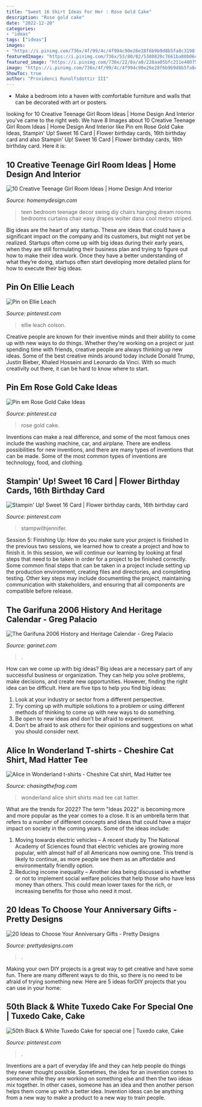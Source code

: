 ```yaml
---
title: "Sweet 16 Shirt Ideas For Her : Rose Gold Cake"
description: "Rose gold cake"
date: "2022-12-20"
categories:
- "ideas"
tags: ["ideas"]
images:
- "https://i.pinimg.com/736x/4f/99/4c/4f994c90e26e28f6b9b9d8b5fa8c3198.jpg"
featuredImage: "https://i.pinimg.com/736x/53/80/82/5380820c7661ba80b06cd4814ec52407.jpg"
featured_image: "https://i.pinimg.com/736x/22/8a/a0/228aa05bfc211e4807550b587bee6dfe.jpg"
image: "https://i.pinimg.com/736x/4f/99/4c/4f994c90e26e28f6b9b9d8b5fa8c3198.jpg"
ShowToc: true
author: "Providenci Runolfsdottir III"
---
```



- Make a bedroom into a haven with comfortable furniture and walls that can be decorated with art or posters.

	

		
looking for 10 Creative Teenage Girl Room Ideas | Home Design And Interior you've came to the right web. We have 8 Images about 10 Creative Teenage Girl Room Ideas | Home Design And Interior like Pin em Rose Gold Cake Ideas, Stampin&#039; Up! Sweet 16 Card | Flower birthday cards, 16th birthday card and also Stampin&#039; Up! Sweet 16 Card | Flower birthday cards, 16th birthday card. Here it is:
		
    
## 10 Creative Teenage Girl Room Ideas | Home Design And Interior

<img loading=lazy src="http://homemydesign.com/wp-content/uploads/2014/12/teenage-girl-hanging-chairs.jpg" onerror="this.onerror=null;this.src='https://tse2.mm.bing.net/th?id=OIP.Y57g3lUxbqrVOiXn4GQp-AHaLH&amp;pid=15.1';" alt="10 Creative Teenage Girl Room Ideas | Home Design And Interior">

_Source: homemydesign.com_

>teen bedroom teenage decor swing diy chairs hanging dream rooms bedrooms curtains chair easy drapes wolter dana cool metro striped. 

	

Big ideas are the heart of any startup. These are ideas that could have a significant impact on the company and its customers, but might not yet be realized. Startups often come up with big ideas during their early years, when they are still formulating their business plan and trying to figure out how to make their idea work. Once they have a better understanding of what they’re doing, startups often start developing more detailed plans for how to execute their big ideas.

    
## Pin On Ellie Leach

<img loading=lazy src="https://i.pinimg.com/736x/53/80/82/5380820c7661ba80b06cd4814ec52407.jpg" onerror="this.onerror=null;this.src='https://tse2.mm.bing.net/th?id=OIP.rSHQwNE2QTeul_rsLR_CLgHaNJ&amp;pid=15.1';" alt="Pin on Ellie Leach">

_Source: pinterest.com_

>ellie leach colson. 

	

Creative people are known for their inventive minds and their ability to come up with new ways to do things. Whether they’re working on a project or just spending time with friends, creative people are always thinking up new ideas. Some of the best creative minds around today include Donald Trump, Justin Bieber, Khaled Hosseini and Leonardo da Vinci. With so much creativity out there, it can be hard to know where to start.

    
## Pin Em Rose Gold Cake Ideas

<img loading=lazy src="https://i.pinimg.com/736x/22/8a/a0/228aa05bfc211e4807550b587bee6dfe.jpg" onerror="this.onerror=null;this.src='https://tse1.mm.bing.net/th?id=OIP.MxPDVglZ-J3YY-vd7cgMMAHaKN&amp;pid=15.1';" alt="Pin em Rose Gold Cake Ideas">

_Source: pinterest.ca_

>rose gold cake. 

	

Inventions can make a real difference, and some of the most famous ones include the washing machine, car, and airplane. There are endless possibilities for new inventions, and there are many types of inventions that can be made. Some of the most common types of inventions are technology, food, and clothing.

    
## Stampin&#039; Up! Sweet 16 Card | Flower Birthday Cards, 16th Birthday Card

<img loading=lazy src="https://i.pinimg.com/736x/4f/99/4c/4f994c90e26e28f6b9b9d8b5fa8c3198.jpg" onerror="this.onerror=null;this.src='https://tse3.mm.bing.net/th?id=OIP.E_v84JcvuAMh8BKldhoKLAHaJp&amp;pid=15.1';" alt="Stampin&#039; Up! Sweet 16 Card | Flower birthday cards, 16th birthday card">

_Source: pinterest.com_

>stampwithjennifer. 

	

Session 5: Finishing Up: How do you make sure your project is finished
In the previous two sessions, we learned how to create a project and how to finish it. In this session, we will continue our learning by looking at final steps that need to be taken in order for a project to be finished correctly.
Some common final steps that can be taken in a project include setting up the production environment, creating files and directories, and completing testing. Other key steps may include documenting the project, maintaining communication with stakeholders, and ensuring that all components are compatible before release.

    
## The Garifuna 2006 History And Heritage Calendar - Greg Palacio

<img loading=lazy src="http://www.garinet.com/webstore/products/dvd_uraga.jpg" onerror="this.onerror=null;this.src='https://tse1.mm.bing.net/th?id=OIP.Xi6ENLCwuVoY635hmMe9UAAAAA&amp;pid=15.1';" alt="The Garifuna 2006 History and Heritage Calendar - Greg Palacio">

_Source: garinet.com_

>. 

	

How can we come up with big ideas?
Big ideas are a necessary part of any successful business or organization. They can help you solve problems, make decisions, and create new opportunities. However, finding the right idea can be difficult. Here are five tips to help you find big ideas:
1. Look at your industry or sector from a different perspective.
2. Try coming up with multiple solutions to a problem or using different methods of thinking to come up with new ways to do something.
3. Be open to new ideas and don’t be afraid to experiment.
4. Don’t be afraid to ask others for their opinions and suggestions on what you should consider next.

    
## Alice In Wonderland T-shirts - Cheshire Cat Shirt, Mad Hatter Tee

<img loading=lazy src="http://www.chasingthefrog.com/t-shirts/wonderland/brtnct-bg.jpg" onerror="this.onerror=null;this.src='https://tse2.mm.bing.net/th?id=OIP.PsG-7mgW5kgQuNL18k4TaAAAAA&amp;pid=15.1';" alt="Alice in Wonderland t-shirts - Cheshire Cat shirt, Mad Hatter tee">

_Source: chasingthefrog.com_

>wonderland alice shirt shirts mad tee cat hatter. 

	

What are the trends for 2022?
The term "Ideas 2022" is becoming more and more popular as the year comes to a close. It is an umbrella term that refers to a number of different concepts and ideas that could have a major impact on society in the coming years. Some of the ideas include: 
1) Moving towards electric vehicles – A recent study by The National Academy of Sciences found that electric vehicles are growing more popular, with almost half of all Americans now owning one. This trend is likely to continue, as more people see them as an affordable and environmentally friendly option. 
2) Reducing income inequality – Another idea being discussed is whether or not to implement social welfare policies that help those who have less money than others. This could mean lower taxes for the rich, or increasing benefits for those who need it most.

    
## 20 Ideas To Choose Your Anniversary Gifts - Pretty Designs

<img loading=lazy src="http://www.prettydesigns.com/wp-content/uploads/2015/06/Photo-Frame.jpg" onerror="this.onerror=null;this.src='https://tse2.mm.bing.net/th?id=OIP.Q4T0GwM3vH_PCg8azBS8eQHaJ3&amp;pid=15.1';" alt="20 Ideas to Choose Your Anniversary Gifts - Pretty Designs">

_Source: prettydesigns.com_

>. 

	

Making your own DIY projects is a great way to get creative and have some fun. There are many different ways to do this, so there is no need to be afraid of trying something new. Here are 5 ideas forDIY projects that you can use in your home: 

    
## 50th Black &amp; White Tuxedo Cake For Special One | Tuxedo Cake, Cake

<img loading=lazy src="https://i.pinimg.com/736x/0c/61/70/0c6170e012e1c8e80a97515692a1d9a1.jpg" onerror="this.onerror=null;this.src='https://tse3.mm.bing.net/th?id=OIP.9PfnFEwlZzRn4lVwRE6IBQHaIX&amp;pid=15.1';" alt="50th Black &amp; White Tuxedo Cake for special one | Tuxedo cake, Cake">

_Source: pinterest.com_

>. 

	

Inventions are a part of everyday life and they can help people do things they never thought possible. Sometimes, the idea for an invention comes to someone while they are working on something else and then the two ideas mix together. In other cases, someone has an idea and then another person helps them come up with a better idea. Invention ideas can be anything from a new way to make a product to a new way to train people.

